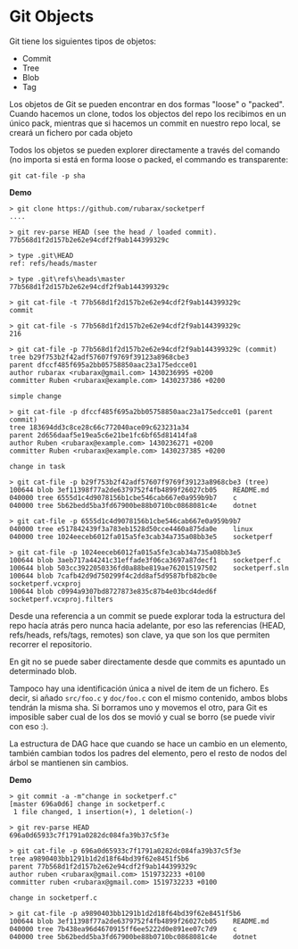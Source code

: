 # Git Objects

Git tiene los siguientes tipos de objetos:
* Commit
* Tree
* Blob
* Tag

Los objetos de Git se pueden encontrar en dos formas "loose" o "packed". Cuando hacemos un clone, todos los objectos del repo los recibimos en un único pack, mientras que si hacemos un commit en nuestro repo local, se creará un fichero por cada objeto

Todos los objetos se pueden explorer directamente a través del comando (no importa si está en forma loose o packed, el commando es transparente:
```
git cat-file -p sha
```

**Demo**
```
> git clone https://github.com/rubarax/socketperf
....

> git rev-parse HEAD (see the head / loaded commit).
77b568d1f2d157b2e62e94cdf2f9ab144399329c

> type .git\HEAD
ref: refs/heads/master

> type .git\refs\heads\master
77b568d1f2d157b2e62e94cdf2f9ab144399329c

> git cat-file -t 77b568d1f2d157b2e62e94cdf2f9ab144399329c
commit

> git cat-file -s 77b568d1f2d157b2e62e94cdf2f9ab144399329c
216

> git cat-file -p 77b568d1f2d157b2e62e94cdf2f9ab144399329c (commit)
tree b29f753b2f42adf57607f9769f39123a8968cbe3
parent dfccf485f695a2bb05758850aac23a175edcce01
author rubarax <rubarax@gmail.com> 1430236995 +0200
committer Ruben <rubarax@example.com> 1430237386 +0200

simple change

> git cat-file -p dfccf485f695a2bb05758850aac23a175edcce01 (parent commit)
tree 183694dd3c8ce28c66c772040ace09c623231a34
parent 2d656daaf5e19ea5c6e21be1fc6bf65d81414fa8
author Ruben <rubarax@example.com> 1430236271 +0200
committer Ruben <rubarax@example.com> 1430237385 +0200

change in task

> git cat-file -p b29f753b2f42adf57607f9769f39123a8968cbe3 (tree)
100644 blob 3ef11398f77a2de6379752f4fb4899f26027cb05    README.md
040000 tree 6555d1c4d9078156b1cbe546cab667e0a959b9b7    c
040000 tree 5b62bedd5ba3fd67900be88b0710bc0868081c4e    dotnet

> git cat-file -p 6555d1c4d9078156b1cbe546cab667e0a959b9b7
040000 tree e517842439f3a783eb1528d50cce4460a875da0e    linux
040000 tree 1024eeceb6012fa015a5fe3cab34a735a08bb3e5    socketperf

> git cat-file -p 1024eeceb6012fa015a5fe3cab34a735a08bb3e5
100644 blob 3aeb717a44241c31effade3f06ca3697a87decf1    socketperf.c
100644 blob 503cc3922050336fd0a88be819ae762015197502    socketperf.sln
100644 blob 7cafb42d9d750299f4c2dd8af5d9587bfb82bc0e    socketperf.vcxproj
100644 blob c0994a9307bd8727873e835c87b4e03bcd4ded6f    socketperf.vcxproj.filters
```

Desde una referencia a un commit se puede explorar toda la estructura del repo hacía atrás pero nunca hacia adelante, por eso las referencias (HEAD, refs/heads, refs/tags, remotes) son clave, ya que son los que permiten recorrer el repositorio.

En git no se puede saber directamente desde que commits es apuntado un determinado blob.

Tampoco hay una identificación única a nivel de item de un fichero. Es decir, si añado `src/foo.c` y `doc/foo.c` con el mismo contenido, ambos blobs tendrán la misma sha. Si borramos uno y movemos el otro, para Git es imposible saber cual de los dos se movió y cual se borro (se puede vivir con eso :).

La estructura de DAG hace que cuando se hace un cambio en un elemento, también cambian todos los padres del elemento, pero el resto de nodos del árbol se mantienen sin cambios.

**Demo**

```
> git commit -a -m"change in socketperf.c"
[master 696a0d6] change in socketperf.c
 1 file changed, 1 insertion(+), 1 deletion(-)
 
> git rev-parse HEAD
696a0d65933c7f1791a0282dc084fa39b37c5f3e
 
> git cat-file -p 696a0d65933c7f1791a0282dc084fa39b37c5f3e
tree a9890403bb1291b1d2d18f64bd39f62e8451f5b6
parent 77b568d1f2d157b2e62e94cdf2f9ab144399329c
author ruben <rubarax@gmail.com> 1519732233 +0100
committer ruben <rubarax@gmail.com> 1519732233 +0100
 
change in socketperf.c
 
> git cat-file -p a9890403bb1291b1d2d18f64bd39f62e8451f5b6
100644 blob 3ef11398f77a2de6379752f4fb4899f26027cb05    README.md
040000 tree 7b438ea96d4670915ff6ee5222d0e891ee07c7d9    c
040000 tree 5b62bedd5ba3fd67900be88b0710bc0868081c4e    dotnet
```
